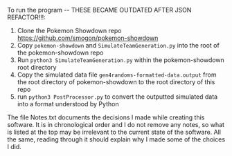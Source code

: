 To run the program -- THESE BECAME OUTDATED AFTER JSON REFACTOR!!!:  
1) Clone the Pokemon Showdown repo https://github.com/smogon/pokemon-showdown  
2) Copy `pokemon-showdown` and `SimulateTeamGeneration.py` into the root of the pokemon-showdown repo  
3) Run `python3 SimulateTeamGeneration.py` within the pokemon-showdown root directory  
4) Copy the simulated data file `gen4randoms-formatted-data.output` from the root directory of pokemon-showdown to the root directory of this repo  
5) run `python3 PostProcessor.py` to convert the outputted simulated data into a format understood by Python  


The file Notes.txt documents the decisions I made while creating this software. It is in chronological order and I do not remove any notes, so what is listed at the top may be irrelevant to the current state of the software. All the same, reading through it should explain why I made some of the choices I did.
